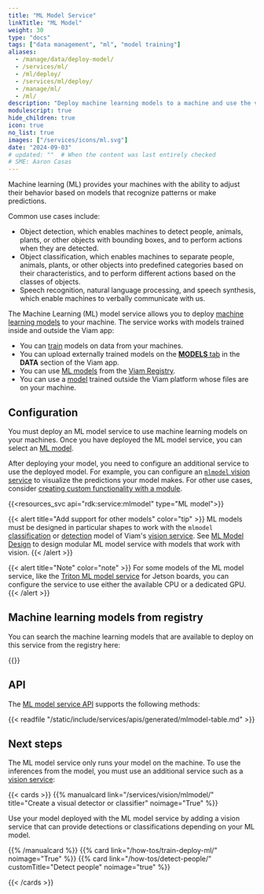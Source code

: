 ```yaml
---
title: "ML Model Service"
linkTitle: "ML Model"
weight: 30
type: "docs"
tags: ["data management", "ml", "model training"]
aliases:
  - /manage/data/deploy-model/
  - /services/ml/
  - /ml/deploy/
  - /services/ml/deploy/
  - /manage/ml/
  - /ml/
description: "Deploy machine learning models to a machine and use the vision service to detect or classify images or to create point clouds of identified objects."
modulescript: true
hide_children: true
icon: true
no_list: true
images: ["/services/icons/ml.svg"]
date: "2024-09-03"
# updated: ""  # When the content was last entirely checked
# SME: Aaron Casas
---
```


Machine learning (ML) provides your machines with the ability to adjust their behavior based on models that recognize patterns or make predictions.

Common use cases include:

- Object detection, which enables machines to detect people, animals, plants, or other objects with bounding boxes, and to perform actions when they are detected.
- Object classification, which enables machines to separate people, animals, plants, or other objects into predefined categories based on their characteristics, and to perform different actions based on the classes of objects.
- Speech recognition, natural language processing, and speech synthesis, which enable machines to verbally communicate with us.

The Machine Learning (ML) model service allows you to deploy [machine learning models](/registry/ml-models/) to your machine.
The service works with models trained inside and outside the Viam app:

- You can [train](/how-tos/train-deploy-ml/) models on data from your machines.
- You can upload externally trained models on the [**MODELS** tab](https://app.viam.com/data/models) in the **DATA** section of the Viam app.
- You can use [ML models](https://app.viam.com/registry?type=ML+Model) from the [Viam Registry](https://app.viam.com/registry).
- You can use a [model](/registry/ml-models/) trained outside the Viam platform whose files are on your machine.

## Configuration

You must deploy an ML model service to use machine learning models on your machines.
Once you have deployed the ML model service, you can select an [ML model](#machine-learning-models-from-registry).

After deploying your model, you need to configure an additional service to use the deployed model.
For example, you can configure an [`mlmodel` vision service](/services/vision/) to visualize the predictions your model makes.
For other use cases, consider [creating custom functionality with a module](/how-tos/create-module/).

{{<resources_svc api="rdk:service:mlmodel" type="ML model">}}

{{< alert title="Add support for other models" color="tip" >}}
ML models must be designed in particular shapes to work with the `mlmodel` [classification](/services/vision/mlmodel/) or [detection](/services/vision/mlmodel/) model of Viam's [vision service](/services/vision/).
See [ML Model Design](/registry/advanced/mlmodel-design/) to design modular ML model service with models that work with vision.
{{< /alert >}}

{{< alert title="Note" color="note" >}}
For some models of the ML model service, like the [Triton ML model service](https://github.com/viamrobotics/viam-mlmodelservice-triton/) for Jetson boards, you can configure the service to use either the available CPU or a dedicated GPU.
{{< /alert >}}

## Machine learning models from registry

You can search the machine learning models that are available to deploy on this service from the registry here:

{{<mlmodels>}}

## API

The [ML model service API](/appendix/apis/services/ml/) supports the following methods:

{{< readfile "/static/include/services/apis/generated/mlmodel-table.md" >}}

## Next steps

The ML model service only runs your model on the machine.
To use the inferences from the model, you must use an additional service such as a [vision service](/services/vision/):

{{< cards >}}
{{% manualcard link="/services/vision/mlmodel/" title="Create a visual detector or classifier" noimage="True" %}}

Use your model deployed with the ML model service by adding a vision service that can provide detections or classifications depending on your ML model.

{{% /manualcard %}}
{{% card link="/how-tos/train-deploy-ml/" noimage="True" %}}
{{% card link="/how-tos/detect-people/" customTitle="Detect people" noimage="true" %}}

{{< /cards >}}
